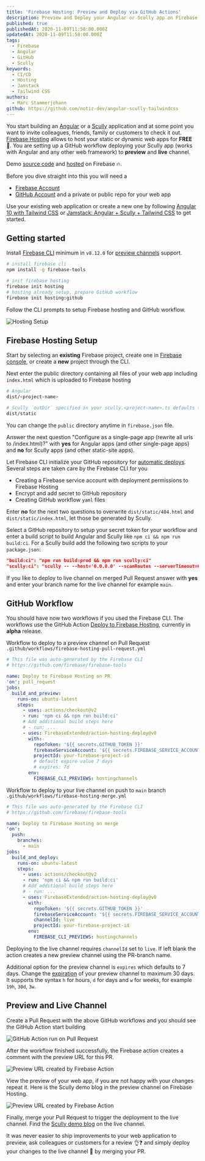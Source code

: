 ```yaml
---
title: 'Firebase Hosting: Preview and Deploy via GitHub Actions'
description: Preview and Deploy your Angular or Scully app on Firebase Hosting automated via GitHub Actions
published: true
publishedAt: 2020-11-09T11:58:00.000Z
updatedAt: 2020-11-09T11:58:00.000Z
tags:
  - Firebase
  - Angular
  - GitHub
  - Scully
keywords:
  - CI/CD
  - Hosting
  - Jamstack
  - Tailwind CSS
authors:
  - Marc Stammerjohann
github: https://github.com/notiz-dev/angular-scully-tailwindcss
---
```


You start building an [Angular](https://notiz.dev/blog/angular-10-with-tailwindcss) or a [Scully](https://notiz.dev/blog/jamstack-angular-scully-tailwind-css) application and at some point you want to invite colleagues, friends, family or customers to check it out. [Firebase Hosting](https://firebase.google.com/docs/hosting/use-cases#what_is_firebase_hosting) allows to host your static or dynamic web apps for **FREE** 💸. You are setting up a GitHub workflow deploying your Scully app (works with Angular and any other web framework) to **preview** and **live** channel. 

Demo [source code](https://github.com/notiz-dev/angular-scully-tailwindcss) and [hosted](https://angular-scully-tailwindcss.web.app/blog) on Firebase 🔥.

Before you dive straight into this you will need a

* [Firebase Account](https://console.firebase.google.com/)
* [GitHub Account](https://github.com/join) and a private or public repo for your web app

Use your existing web application or create a new one by following [Angular 10 with Tailwind CSS](https://notiz.dev/blog/angular-10-with-tailwindcss) or [Jamstack: Angular + Scully + Tailwind CSS](https://notiz.dev/blog/jamstack-angular-scully-tailwind-css) to get started.

## Getting started

Install [Firebase CLI](https://firebase.google.com/docs/cli#install_the_firebase_cli) minimum in `v8.12.0` for [preview channels](https://firebase.googleblog.com/2020/10/preview-channels-firebase-hosting.html) support.

```bash
# install firebase cli
npm install -g firebase-tools

# init firebase hosting
firebase init hosting
# hosting already setup, prepare GitHub workflow
firebase init hosting:github
```

Follow the CLI prompts to setup Firebase hosting and GitHub workflow.

![Hosting Setup](assets/img/blog/firebase-hosting-preview-deploy/firebase-hosting-setup.gif)

## Firebase Hosting Setup

Start by selecting an **existing** Firebase project, create one in [Firebase console](https://console.firebase.google.com/), or create a **new** project through the CLI.

Next enter the public directory containing all files of your web app including `index.html` which is uploaded to Firebase hosting

```bash
# Angular
dist/<project-name>

# Scully `outDir` specified in your scully.<project-name>.ts defaults to
dist/static
```

You can change the `public` directory anytime in `firebase.json` file.

Answer the next question "Configure as a single-page app (rewrite all urls to /index.html)?" with **yes** for Angular apps (and other single-page apps) and **no** for Scully apps (and other static-site apps).

Let Firebase CLI initialize your GitHub repository for [automatic deploys](https://firebase.google.com/docs/hosting/github-integration#set-up). Several steps are taken care by the Firebase CLI for you

* Creating a Firebase service account with deployment permissions to Firebase Hosting
* Encrypt and add secret to GitHub repository
* Creating GitHub workflow `yaml` files

Enter **no** for the next two questions to overwrite `dist/static/404.html` and `dist/static/index.html`, let those be generated by Scully.

Select a GitHub repository to setup your secret token for your workflow and enter a build script to build Angular and Scully like `npm ci && npm run build:ci`. For a Scully build add the following two scripts to your `package.json`:

```json
"build:ci": "npm run build:prod && npm run scully:ci"
"scully:ci": "scully -- --host='0.0.0.0' --scanRoutes --serverTimeout=60000",
```

If you like to deploy to live channel on merged Pull Request answer with **yes** and enter your branch name for the live channel for example `main`. 

## GitHub Workflow

You should have now two workflows if you used the Firebase CLI. The workflows use the GitHub Action [Deploy to Firebase Hosting](https://github.com/marketplace/actions/deploy-to-firebase-hosting), currently in **alpha** release.

Workflow to deploy to a preview channel on Pull Request `.github/workflows/firebase-hosting-pull-request.yml`

```yaml
# This file was auto-generated by the Firebase CLI
# https://github.com/firebase/firebase-tools

name: Deploy to Firebase Hosting on PR
'on': pull_request
jobs:
  build_and_preview:
    runs-on: ubuntu-latest
    steps:
      - uses: actions/checkout@v2
      - run: 'npm ci && npm run build:ci'
      # Add additional build steps here
      # - run: ...
      - uses: FirebaseExtended/action-hosting-deploy@v0
        with:
          repoToken: '${{ secrets.GITHUB_TOKEN }}'
          firebaseServiceAccount: '${{ secrets.FIREBASE_SERVICE_ACCOUNT }}'
          projectId: your-firebase-project-id
          # default expire value 7 days
          # expires: 7d
        env:
          FIREBASE_CLI_PREVIEWS: hostingchannels
```

Workflow to deploy to your live channel on push to `main` branch `.github/workflows/firebase-hosting-merge.yml`

```yaml
# This file was auto-generated by the Firebase CLI
# https://github.com/firebase/firebase-tools

name: Deploy to Firebase Hosting on merge
'on':
  push:
    branches:
      - main
jobs:
  build_and_deploy:
    runs-on: ubuntu-latest
    steps:
      - uses: actions/checkout@v2
      - run: 'npm ci && npm run build:ci'
      # Add additional build steps here
      # - run: ...
      - uses: FirebaseExtended/action-hosting-deploy@v0
        with:
          repoToken: '${{ secrets.GITHUB_TOKEN }}'
          firebaseServiceAccount: '${{ secrets.FIREBASE_SERVICE_ACCOUNT }}'
          channelId: live
          projectId: your-firebase-project-id
        env:
          FIREBASE_CLI_PREVIEWS: hostingchannels
```

Deploying to the live channel requires `channelId` set to `live`. If left blank the action creates a new preview channel using the PR-branch name. 

Additional option for the preview channel is `expires` which defaults to 7 days. Change the [expiration](https://firebase.google.com/docs/hosting/manage-hosting-resources#preview-channel-expiration) of your preview channel to maximum 30 days. It supports the syntax `h` for hours, `d` for days and `w` for weeks, for example `19h`, `30d`, `3w`.

## Preview and Live Channel

Create a Pull Request with the above GitHub workflows and you should see the GitHub Action start building

![GitHub Action run on Pull Request](assets/img/blog/firebase-hosting-preview-deploy/optimized/github-action-pull-request-building.png)

After the workflow finished successfully, the Firebase action creates a comment with the preview URL for this PR.

![Preview URL created by Firebase Action](assets/img/blog/firebase-hosting-preview-deploy/optimized/preview-url-created-by-firebase-action.png)

View the preview of your web app, if you are not happy with your changes repeat it. Here is the Scully demo blog in the preview channel on Firebase Hosting.

![Preview URL created by Firebase Action](assets/img/blog/firebase-hosting-preview-deploy/optimized/scully-preview-on-firebase-hosting.png)

Finally, merge your Pull Request to trigger the deployment to the live channel. Find the [Scully demo blog](https://angular-scully-tailwindcss.web.app/blog) on the live channel.

It was never easier to ship improvements to your web application to preview, ask colleagues or customers for a review 👌❓ and simply deploy your changes to the live channel 🚀 by merging your PR. 

